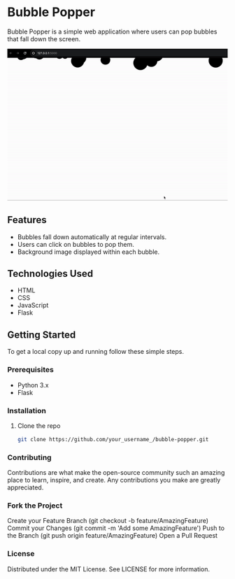 # Bubble Popper

Bubble Popper is a simple web application where users can pop bubbles that fall down the screen.

[![Bubble Popper Demo](demo.gif)](https://bubble-popper-python.onrender.com/)


## Features

- Bubbles fall down automatically at regular intervals.
- Users can click on bubbles to pop them.
- Background image displayed within each bubble.

## Technologies Used

- HTML
- CSS
- JavaScript
- Flask

## Getting Started

To get a local copy up and running follow these simple steps.

### Prerequisites

- Python 3.x
- Flask

### Installation

1. Clone the repo
   ```sh
   git clone https://github.com/your_username_/bubble-popper.git

### Contributing
Contributions are what make the open-source community such an amazing place to learn, inspire, and create. Any contributions you make are greatly appreciated.

### Fork the Project
Create your Feature Branch (git checkout -b feature/AmazingFeature)
Commit your Changes (git commit -m 'Add some AmazingFeature')
Push to the Branch (git push origin feature/AmazingFeature)
Open a Pull Request
### License
Distributed under the MIT License. See LICENSE for more information.

